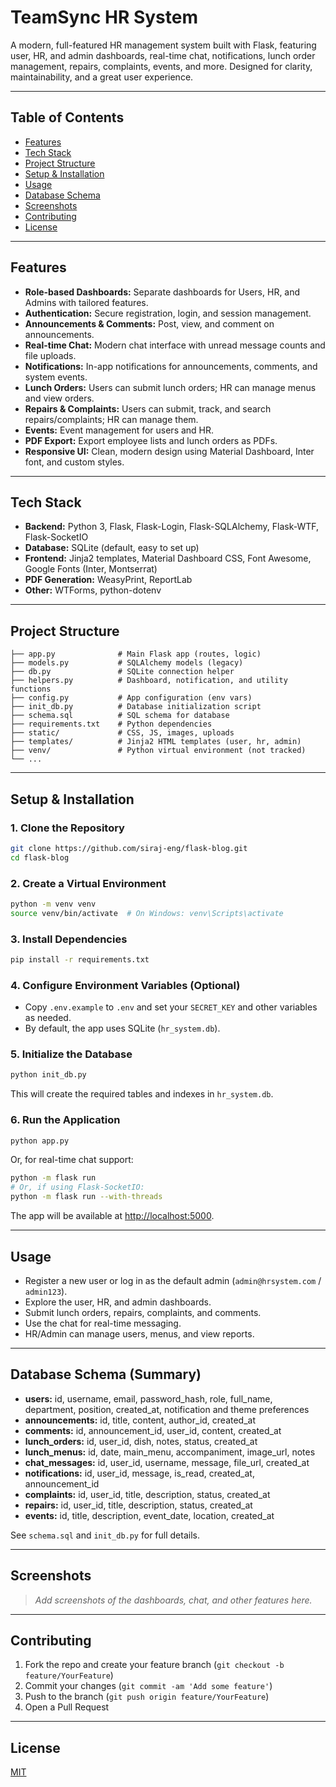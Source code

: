 # TeamSync HR System

A modern, full-featured HR management system built with Flask, featuring user, HR, and admin dashboards, real-time chat, notifications, lunch order management, repairs, complaints, events, and more. Designed for clarity, maintainability, and a great user experience.

---

## Table of Contents
- [Features](#features)
- [Tech Stack](#tech-stack)
- [Project Structure](#project-structure)
- [Setup & Installation](#setup--installation)
- [Usage](#usage)
- [Database Schema](#database-schema)
- [Screenshots](#screenshots)
- [Contributing](#contributing)
- [License](#license)

---

## Features
- **Role-based Dashboards:** Separate dashboards for Users, HR, and Admins with tailored features.
- **Authentication:** Secure registration, login, and session management.
- **Announcements & Comments:** Post, view, and comment on announcements.
- **Real-time Chat:** Modern chat interface with unread message counts and file uploads.
- **Notifications:** In-app notifications for announcements, comments, and system events.
- **Lunch Orders:** Users can submit lunch orders; HR can manage menus and view orders.
- **Repairs & Complaints:** Users can submit, track, and search repairs/complaints; HR can manage them.
- **Events:** Event management for users and HR.
- **PDF Export:** Export employee lists and lunch orders as PDFs.
- **Responsive UI:** Clean, modern design using Material Dashboard, Inter font, and custom styles.

---

## Tech Stack
- **Backend:** Python 3, Flask, Flask-Login, Flask-SQLAlchemy, Flask-WTF, Flask-SocketIO
- **Database:** SQLite (default, easy to set up)
- **Frontend:** Jinja2 templates, Material Dashboard CSS, Font Awesome, Google Fonts (Inter, Montserrat)
- **PDF Generation:** WeasyPrint, ReportLab
- **Other:** WTForms, python-dotenv

---

## Project Structure
```
├── app.py              # Main Flask app (routes, logic)
├── models.py           # SQLAlchemy models (legacy)
├── db.py               # SQLite connection helper
├── helpers.py          # Dashboard, notification, and utility functions
├── config.py           # App configuration (env vars)
├── init_db.py          # Database initialization script
├── schema.sql          # SQL schema for database
├── requirements.txt    # Python dependencies
├── static/             # CSS, JS, images, uploads
├── templates/          # Jinja2 HTML templates (user, hr, admin)
├── venv/               # Python virtual environment (not tracked)
└── ...
```

---

## Setup & Installation

### 1. Clone the Repository
```bash
git clone https://github.com/siraj-eng/flask-blog.git
cd flask-blog
```

### 2. Create a Virtual Environment
```bash
python -m venv venv
source venv/bin/activate  # On Windows: venv\Scripts\activate
```

### 3. Install Dependencies
```bash
pip install -r requirements.txt
```

### 4. Configure Environment Variables (Optional)
- Copy `.env.example` to `.env` and set your `SECRET_KEY` and other variables as needed.
- By default, the app uses SQLite (`hr_system.db`).

### 5. Initialize the Database
```bash
python init_db.py
```
This will create the required tables and indexes in `hr_system.db`.

### 6. Run the Application
```bash
python app.py
```
Or, for real-time chat support:
```bash
python -m flask run
# Or, if using Flask-SocketIO:
python -m flask run --with-threads
```

The app will be available at [http://localhost:5000](http://localhost:5000).

---

## Usage
- Register a new user or log in as the default admin (`admin@hrsystem.com` / `admin123`).
- Explore the user, HR, and admin dashboards.
- Submit lunch orders, repairs, complaints, and comments.
- Use the chat for real-time messaging.
- HR/Admin can manage users, menus, and view reports.

---

## Database Schema (Summary)
- **users:** id, username, email, password_hash, role, full_name, department, position, created_at, notification and theme preferences
- **announcements:** id, title, content, author_id, created_at
- **comments:** id, announcement_id, user_id, content, created_at
- **lunch_orders:** id, user_id, dish, notes, status, created_at
- **lunch_menus:** id, date, main_menu, accompaniment, image_url, notes
- **chat_messages:** id, user_id, username, message, file_url, created_at
- **notifications:** id, user_id, message, is_read, created_at, announcement_id
- **complaints:** id, user_id, title, description, status, created_at
- **repairs:** id, user_id, title, description, status, created_at
- **events:** id, title, description, event_date, location, created_at

See `schema.sql` and `init_db.py` for full details.

---

## Screenshots
> _Add screenshots of the dashboards, chat, and other features here._

---

## Contributing
1. Fork the repo and create your feature branch (`git checkout -b feature/YourFeature`)
2. Commit your changes (`git commit -am 'Add some feature'`)
3. Push to the branch (`git push origin feature/YourFeature`)
4. Open a Pull Request

---

## License
[MIT](LICENSE) 